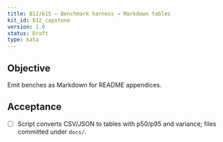 ```yaml
---
title: B12/k15 — Benchmark harness → Markdown tables
kit_id: b12_capstone
version: 1.0
status: Draft
type: kata
---
```

## Objective
Emit benches as Markdown for README appendices.
## Acceptance
- [ ] Script converts CSV/JSON to tables with p50/p95 and variance; files committed under `docs/`.
